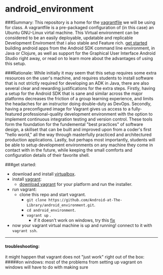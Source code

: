 # android_environment
###Summary:
This repository is a home for the [vagrantfile](Vagrantfile) we will be using for class. A vagrantfile is a pre-packaged configuration of (in this case) an Ubuntu GNU-Linux virtal machine.  This Virtual environment can be considered to be an easily deployable, updatable and replicable Development Enviroment that i also stable and Feature rich. [get started](#setup) building android apps from the Android SDK command line environment, in Java or Clojure, as well as support for the Graphical User Interface Android Studio right away, or read on to learn more about the advantages of using this setup.

###Rationale:
While initially it may seem that this setup requires some extra resources on the user's machine, and requires students to install software that is not strictly required for developing an ADK in Java, there are also several clear and rewarding justifications for the extra steps.  Firstly, having a setup for the Android SDK that is sane and similar across the major  platforms decreases the friction of a group learning experience, and limits the headaches for an instructor doing double-duty as DevOps.  Secondly, having a preconfigured image for Vagrant gives us access to a fully-featured professional-quality development environment with the option to implement continuous integration testing and version control.  These tools form the foundation for the fundemental "best practices" of software design, a skillset that can be built and improved upon from a coder's first "hello world," all the way through masterfully practiced and architectured production applications. Lastly, but perhaps most importantly, students will be able to setup development environments on any machine they come in contact with in the future, while keeping the small comforts and configuration details of their favorite shell. 



<a id='setup'></a>
###get started:
* download and install [virtualbox](https://www.virtualbox.org/wiki/Downloads).
* install [vagrant](https://docs.vagrantup.com/v2/):
  * [download vagrant](http://www.vagrantup.com/downloads) for your platform and run the installer.
* run vagrant:
  * clone this repo and start vagrant.
    * `git clone https://github.com/Android-at-The-Library/android_environment.git`.
    * `cd android_environment`.
    * `vagrant up` .
      * if it doesn't work on windows, try this [fix](https://github.com/mitchellh/vagrant/issues/3852) <a id='path'></a>
* now your vagrant virtual machine is up and running! connect to it with `vagrant ssh`.


----------
<a id='troubleshooting'></a>
#### troubleshooting:
it might happen that vagrant does not "just work" right out of the box:
#####on windows: 
  most of the problems from setting up vagrant on windows will have to do with making sure
